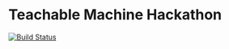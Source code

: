 # Teachable Machine Hackathon

[![Build Status](https://travis-ci.com/thaabit-jacobs/Teachable-Machine-Hackathon.svg?branch=developer)](https://travis-ci.com/thaabit-jacobs/Teachable-Machine-Hackathon)
